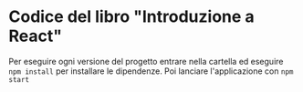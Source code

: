 # Codice del libro "Introduzione a React"

Per eseguire ogni versione del progetto entrare nella cartella ed eseguire `npm install` per installare le dipendenze. Poi lanciare l'applicazione con `npm start`
